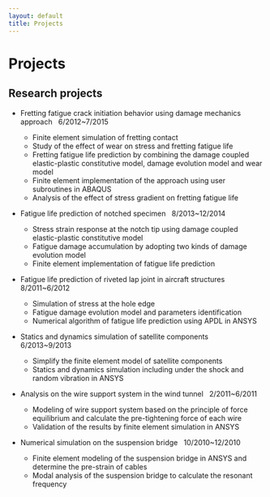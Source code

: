 ```yaml
---
layout: default
title: Projects
---
```


# Projects

## Research projects

* Fretting fatigue crack initiation behavior using damage mechanics approach &nbsp; 6/2012~7/2015
  - Finite element simulation of fretting contact
  - Study of the effect of wear on stress and fretting fatigue life
  - Fretting fatigue life prediction by combining the damage coupled elastic-plastic constitutive model, damage evolution model and wear model
  - Finite element implementation of the approach using user subroutines in ABAQUS
  - Analysis of the effect of stress gradient on fretting fatigue life
  
* Fatigue life prediction of notched specimen &nbsp; 8/2013~12/2014
  - Stress strain response at the notch tip using damage coupled elastic-plastic constitutive model
  - Fatigue damage accumulation by adopting two kinds of damage evolution model
  - Finite element implementation of fatigue life prediction

* Fatigue life prediction of riveted lap joint in aircraft structures &nbsp; 8/2011~6/2012
  - Simulation of stress at the hole edge
  - Fatigue damage evolution model and parameters identification
  - Numerical algorithm of fatigue life prediction using APDL in ANSYS

* Statics and dynamics simulation of satellite components &nbsp; 6/2013~9/2013
  - Simplify the finite element model of satellite components
  - Statics and dynamics simulation including under the shock and random vibration in ANSYS
  
* Analysis on the wire support system in the wind tunnel &nbsp; 2/2011~6/2011
  - Modeling of wire support system based on the principle of force equilibrium and calculate the pre-tightening force of each wire
  - Validation of the results by finite element simulation in ANSYS
  
* Numerical simulation on the suspension bridge &nbsp; 10/2010~12/2010
  - Finite element modeling of the suspension bridge in ANSYS and determine the pre-strain of cables
  - Modal analysis of the suspension bridge to calculate the resonant frequency
